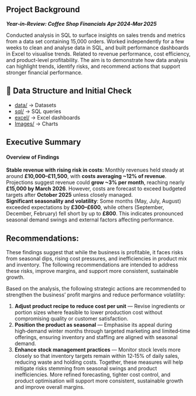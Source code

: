 ## Project Background

***Year‑in‑Review: Coffee Shop Financials Apr 2024‑Mar 2025***

  Conducted analysis in SQL to surface insights on sales trends and metrics from a data set containing 15,000 orders. Worked independently for a few weeks to clean and analyse data in SQL, and built performance dashboards in Excel to visualise trends. Related to revenue performance, cost efficiency, and product-level profitability. The aim is to demonstrate how data analysis can highlight trends, identify risks, and recommend actions that support stronger financial performance.


## 📂 Data Structure and Initial Check

- [data/](Datasets/) → Datasets  
- [sql/](SQL/) → SQL queries  
- [excel/](Dashboards.xlsx/) → Excel dashboards  
- [Images/](Images/) → Charts

## Executive Summary

#### Overview of Findings 

**Stable revenue with rising risk in costs**: Monthly revenues held steady at around **£10,000–£11,500**, with **costs averaging ~12% of revenue**. Projections suggest revenue could **grow ~3% per month**, reaching nearly **£15,000 by March 2026**. However, costs are forecast to exceed budgeted targets after **October 2025** unless closely managed.  
**Significant seasonality and volatility**: Some months (May, July, August) exceeded expectations by **£300–£600**, while others (September, December, February) fell short by up to **£800**. This indicates pronounced seasonal demand swings and external factors affecting performance.


## Recommendations:

These findings suggest that while the business is profitable, it faces risks from seasonal dips, rising cost pressures, and inefficiencies in product mix and inventory. The following recommendations are intended to address these risks, improve margins, and support more consistent, sustainable growth.

Based on the analysis, the following strategic actions are recommended to strengthen the business’ profit margins and reduce performance volatility:  
1. **Adjust product recipe to reduce cost per unit** — Revise ingredients or portion sizes where feasible to lower production cost without compromising quality or customer satisfaction.  
2. **Position the product as seasonal** — Emphasise its appeal during high‑demand winter months through targeted marketing and limited‑time offerings, ensuring inventory and staffing are aligned with seasonal demand.  
3. **Enhance stock management practices** — Monitor stock levels more closely so that inventory targets remain within 12‑15% of daily sales, reducing waste and holding costs. Together, these measures will help mitigate risks stemming from seasonal swings and product inefficiencies. More refined forecasting, tighter cost control, and product optimisation will support more consistent, sustainable growth and improve overall margins.
